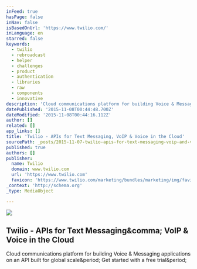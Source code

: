 ```yaml
---
inFeed: true
hasPage: false
inNav: false
isBasedOnUrl: 'https://www.twilio.com/'
inLanguage: en
starred: false
keywords:
  - twilio
  - rebroadcast
  - helper
  - challenges
  - product
  - authentication
  - libraries
  - raw
  - components
  - innovative
description: 'Cloud communications platform for building Voice & Messaging applications on an API built for global scale. Get started with a free trial.'
datePublished: '2015-11-08T00:44:48.700Z'
dateModified: '2015-11-08T00:44:16.112Z'
author: []
related: []
app_links: []
title: 'Twilio - APIs for Text Messaging, VoIP & Voice in the Cloud'
sourcePath: _posts/2015-11-07-twilio-apis-for-text-messaging-voip-and-voice-in-the-cloud.md
published: true
authors: []
publisher:
  name: Twilio
  domain: www.twilio.com
  url: 'https://www.twilio.com'
  favicon: 'https://www.twilio.com/marketing/bundles/marketing/img/favicons/favicon.ico'
_context: 'http://schema.org'
_type: MediaObject

---
```

![](https://the-grid-user-content.s3-us-west-2.amazonaws.com/19e111ba-0a8d-4104-815d-4b46ccfe8e13.jpg)

<article style=""><h1>Twilio - APIs for Text Messaging&amp;comma; VoIP &amp; Voice in the Cloud</h1><p>Cloud communications platform for building Voice &amp; Messaging applications on an API built for global scale&amp;period; Get started with a free trial&amp;period;</p></article>